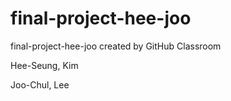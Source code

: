# final-project-hee-joo
final-project-hee-joo created by GitHub Classroom

Hee-Seung, Kim

Joo-Chul, Lee
